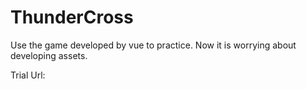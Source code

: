 # ThunderCross
Use the game developed by vue to practice.
Now it is worrying about developing assets.

Trial Url: 

